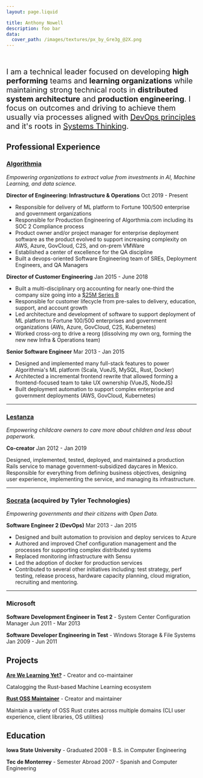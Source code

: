 ```yaml
---
layout: page.liquid

title: Anthony Nowell
description: foo bar
data:
  cover_path: /images/textures/px_by_Gre3g_@2X.png
---
```


<div style="font-size: 20px; margin-top: 50px;">

I am a technical leader focused on developing **high performing** teams and **learning organizations** while maintaining strong technical roots in **distributed system architecture** and **production engineering**. I focus on outcomes and driving to achieve them usually via processes aligned with [DevOps principles](https://medium.com/ibm-garage/the-modern-devops-manifesto-f06c82964722) and it's roots in [Systems Thinking](https://opensource.com/article/18/3/how-apply-systems-thinking-devops).
</div>

<div class="ribbon ribbon-orange">

## Professional Experience

</div>

### [Algorithmia](https://algorithmia.com)

_Empowering organizations to extract value from investments in AI, Machine Learning, and data science._

**Director of Engineering: Infrastructure & Operations** <date>Oct 2019 - Present</date>

- Responsible for delivery of ML platform to Fortune 100/500 enterprise and government organizations
- Responsible for Production Engineering of Algorthmia.com including its SOC 2 Compliance process
- Product owner and/or project manager for enterprise deployment software as the product evolved to support increasing complexity on AWS, Azure, GovCloud, C2S, and on-prem VMWare
- Established a center of excellence for the QA discipline
- Built a devops-oriented Software Engineering team of SREs, Deployment Engineers, and QA Managers

**Director of Customer Engineering** <date>Jan 2015 - June 2018</date>

- Built a multi-disciplinary org accounting for nearly one-third the company size going into a [$25M Series B](https://techcrunch.com/2019/05/14/algorithmia-raises-25m-series-b-for-its-ai-automation-platform/)
- Responsible for customer lifecycle from pre-sales to delivery, education, support, and account growth
- Led architecture and development of software to support deployment of ML platform to Fortune 100/500 enterprises and government organizations (AWs, Azure, GovCloud, C2S, Kubernetes)
- Worked cross-org to drive a reorg (dissolving my own org, forming the new new Infra & Operations team)

**Senior Software Engineer** <date>Mar 2013 - Jan 2015</date>
- Designed and implemented many full-stack features to power Algorithmia's ML platform (Scala, VueJS, MySQL, Rust, Docker)
- Architected a incremental frontend rewrite that allowed forming a frontend-focused team to take UX ownership (VueJS, NodeJS)
- Built deployment automation to support complex enterprise and government deployments (AWS, GovCloud, Kubernetes)

---

### [Lestanza](https://web.archive.org/web/20180820014451/https://lestanza.com/)

_Empowering childcare owners to care more about children and less about paperwork._

**Co-creator** <date>Jan 2012 - Jan 2019</date>

Designed, implemented, tested, deployed, and maintained a production Rails service to manage government-subsidized daycares in Mexico. Responsible for everything from defining business objectives, designing user experience, implementing the service, and managing its infrastructure.

---

### [Socrata](https://web.archive.org/web/20150115093032/http://www.socrata.com/) (acquired by Tyler Technologies)

_Empowering governments and their citizens with Open Data._

**Software Engineer 2 (DevOps)** <date>Mar 2013 - Jan 2015</date>

- Designed and built automation to provision and deploy services to Azure
- Authored and improved Chef configuration management and the processes for supporting complex distributed systems
- Replaced monitoring infrastructure with Sensu
- Led the adoption of docker for production services
- Contributed to several other initiatives including: test strategy, perf testing, release process, hardware capacity planning, cloud migration, recruiting and mentoring.

---

### Microsoft

**Software Development Engineer in Test 2** - System Center Configuration Manager <date>Jun 2011 - Mar 2013</date>

**Software Developer Engineering in Test** - Windows Storage & File Systems <date>Jan 2009 - Jun 2011</date>

<div class="ribbon ribbon-green">

## Projects

</div>

**[Are We Learning Yet?](https://arewelearningyet.com)** - Creator and co-maintainer

Catalogging the Rust-based Machine Learning ecosystem

**[Rust OSS Maintainer](https://crates.io/users/anowell?sort=recent-downloads)** - Creator and maintainer

Maintain a variety of OSS Rust crates across multiple domains (CLI user experience, client libraries, OS utilities)




<div class="ribbon ribbon-blue">

## Education

</div>

**Iowa State University** - Graduated 2008 - B.S. in Computer Engineering

**Tec de Monterrey** - Semester Abroad 2007 - Spanish and Computer Engineering


